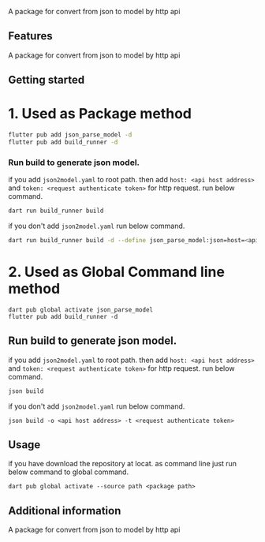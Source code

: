 <!--
This README describes the package. If you publish this package to pub.dev,
this README's contents appear on the landing page for your package.

For information about how to write a good package README, see the guide for
[writing package pages](https://dart.dev/guides/libraries/writing-package-pages).

For general information about developing packages, see the Dart guide for
[creating packages](https://dart.dev/guides/libraries/create-library-packages)
and the Flutter guide for
[developing packages and plugins](https://flutter.dev/developing-packages).
-->

A package for convert from json to model by http api

## Features

A package for convert from json to model by http api

## Getting started

# 1. Used as Package method

```sh
flutter pub add json_parse_model -d
flutter pub add build_runner -d
```

### Run build to generate json model.

if you add `json2model.yaml` to root path. then add `host: <api host address>` and `token: <request authenticate token>` for http request.
run below command.

```sh
dart run build_runner build
```

if you don't add `json2model.yaml` run below command.

```sh
dart run build_runner build -d --define json_parse_model:json=host=<api host address> --define json_parse_model:json=token=<request authenticate token>
```

# 2. Used as Global Command line method

```
dart pub global activate json_parse_model
flutter pub add build_runner -d
```

## Run build to generate json model.

if you add `json2model.yaml` to root path. then add `host: <api host address>` and `token: <request authenticate token>` for http request.
run below command.

```sh
json build
```

if you don't add `json2model.yaml` run below command.

```
json build -o <api host address> -t <request authenticate token>
```

## Usage

if you have download the repository at locat. as command line just run below command to global command.

```
dart pub global activate --source path <package path>
```

## Additional information

A package for convert from json to model by http api
